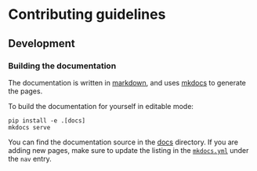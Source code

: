 # Contributing guidelines

## Development

### Building the documentation

The documentation is written in [markdown](https://www.markdownguide.org/basic-syntax/), and uses [mkdocs](https://www.mkdocs.org/) to generate the pages.

To build the documentation for yourself in editable mode:

```console
pip install -e .[docs]
mkdocs serve
```

You can find the documentation source in the [docs](https://github.com/FormingWorlds/Zalmoxis/tree/main/docs) directory.
If you are adding new pages, make sure to update the listing in the [`mkdocs.yml`](https://github.com/FormingWorlds/Zalmoxis/tree/main/mkdocs.yml) under the `nav` entry.


